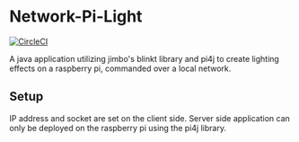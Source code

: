 # Network-Pi-Light

[![CircleCI](https://circleci.com/gh/obviousrebel/Network-Pi-Light/tree/master.svg?style=svg)](https://circleci.com/gh/obviousrebel/Network-Pi-Light/tree/master)

A java application utilizing jimbo's blinkt library and pi4j to create lighting effects on a raspberry pi, commanded over a local network.

## Setup

IP address and socket are set on the client side. Server side application can only be deployed on the raspberry pi using the pi4j library.
